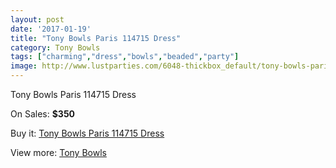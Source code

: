 ```yaml
---
layout: post
date: '2017-01-19'
title: "Tony Bowls Paris 114715 Dress"
category: Tony Bowls
tags: ["charming","dress","bowls","beaded","party"]
image: http://www.lustparties.com/6048-thickbox_default/tony-bowls-paris-114715-dress.jpg
---
```

Tony Bowls Paris 114715 Dress

On Sales: **$350**
<a href="https://www.lustparties.com/en/tony-bowls/2059-tony-bowls-paris-114715-dress.html"><amp-img layout="responsive" width="600" height="600" src="//www.lustparties.com/6048-thickbox_default/tony-bowls-paris-114715-dress.jpg" alt="Tony Bowls Paris 114715 Dress 0" /></a>
<a href="https://www.lustparties.com/en/tony-bowls/2059-tony-bowls-paris-114715-dress.html"><amp-img layout="responsive" width="600" height="600" src="//www.lustparties.com/6050-thickbox_default/tony-bowls-paris-114715-dress.jpg" alt="Tony Bowls Paris 114715 Dress 1" /></a>
<a href="https://www.lustparties.com/en/tony-bowls/2059-tony-bowls-paris-114715-dress.html"><amp-img layout="responsive" width="600" height="600" src="//www.lustparties.com/6049-thickbox_default/tony-bowls-paris-114715-dress.jpg" alt="Tony Bowls Paris 114715 Dress 2" /></a>

Buy it: [Tony Bowls Paris 114715 Dress](https://www.lustparties.com/en/tony-bowls/2059-tony-bowls-paris-114715-dress.html "Tony Bowls Paris 114715 Dress")

View more: [Tony Bowls](https://www.lustparties.com/en/5-tony-bowls "Tony Bowls")